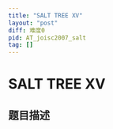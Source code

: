 ```yaml
---
title: "SALT TREE XV"
layout: "post"
diff: 难度0
pid: AT_joisc2007_salt
tag: []
---
```


# SALT TREE XV

## 题目描述

[problemUrl]: https://atcoder.jp/contests/joisc2007/tasks/joisc2007_salt



